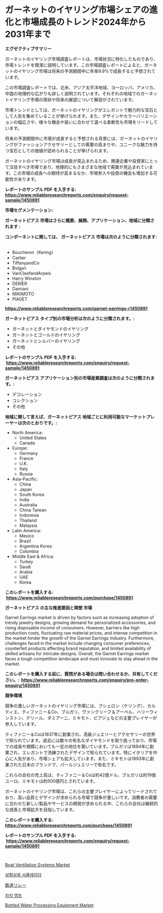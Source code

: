 <p><h1>ガーネットのイヤリング市場シェアの進化と市場成長のトレンド2024年から2031年まで</h1></p><p><strong>エグゼクティブサマリー</strong></p>
<p><p>ガーネットのイヤリング市場調査レポートは、市場状況に特化したものであり、市場トレンドを簡潔に説明しています。この市場調査レポートによると、ガーネットのイヤリング市場は将来の予測期間中に年率9.9%で成長すると予想されています。</p><p>この市場調査レポートでは、北米、アジア太平洋地域、ヨーロッパ、アメリカ、中国の地理的な広がりも詳しく説明されています。それぞれの地域でのガーネットイヤリング市場の現状や将来の展望について解説がされています。</p><p>市場トレンドとしては、ガーネットのイヤリングがエレガントで魅力的な宝石として人気を集めていることが挙げられます。また、デザインやカラーバリエーションの幅広さや、様々な機会や装いに合わせて選べる柔軟性も市場をリードしています。</p><p>将来の予測期間中に市場が成長すると予想される背景には、ガーネットのイヤリングがファッションアクセサリーとしての需要の高まりや、ユニークな魅力を持つ宝石としての価値が認められることが挙げられます。</p><p>ガーネットのイヤリング市場は成長が見込まれるため、関連企業や投資家にとって注目すべき市場であり、地理的にもさまざまな地域で需要が見込まれています。この市場の成長への期待が高まるなか、市場参入や投資の機会も増加する可能性があります。</p></p>
<p><strong>レポートのサンプル PDF を入手する: <a href="https://www.reliableresearchreports.com/enquiry/request-sample/1450891">https://www.reliableresearchreports.com/enquiry/request-sample/1450891</a></strong></p>
<p><strong>市場セグメンテーション:</strong></p>
<p><strong> ガーネットピアス 市場はさらに概要、展開、アプリケーション、地域に分類されます :</strong></p>
<p><strong>コンポーネントに関しては、 ガーネットピアス 市場は次のように分類されます: &nbsp;</strong></p>
<p><ul><li>Boucheron（Kering）</li><li>Cartier</li><li>TiffanyandCo</li><li>Bvlgari</li><li>VanCleefandArpels</li><li>Harry Winston</li><li>DERIER</li><li>Damiani</li><li>MIKIMOTO</li><li>PIAGET</li></ul></p>
<p><strong><a href="https://www.reliableresearchreports.com/garnet-earrings-r1450891">https://www.reliableresearchreports.com/garnet-earrings-r1450891</a></strong></p>
<p><strong> ガーネットピアス タイプ別の市場分析は次のように分類されます。:</strong></p>
<p><ul><li>ガーネットとダイヤモンドのイヤリング</li><li>ガーネットとゴールドのイヤリング</li><li>ガーネットとシルバーのイヤリング</li><li>その他</li></ul></p>
<p><strong>レポートのサンプル PDF を入手する: &nbsp;<a href="https://www.reliableresearchreports.com/enquiry/request-sample/1450891">https://www.reliableresearchreports.com/enquiry/request-sample/1450891</a></strong></p>
<p><strong> ガーネットピアス アプリケーション別の市場産業調査は次のように分類されます。:</strong></p>
<p><ul><li>デコレーション</li><li>コレクション</li><li>その他</li></ul></p>
<p><strong>地域に関して言えば、ガーネットピアス 地域ごとに利用可能なマーケットプレーヤーは次のとおりです。:</strong></p>
<p><ul>
    <li>
        North America:
        <ul>
            <li>United States</li>
            <li>Canada</li>
        </ul>
    </li>
    <li>
        Europe:
        <ul>
            <li>Germany</li>
            <li>France</li>
            <li>U.K.</li>
            <li>Italy</li>
            <li>Russia</li>
        </ul>
    </li>
    <li>
        Asia-Pacific:
        <ul>
            <li>China</li>
            <li>Japan</li>
            <li>South Korea</li>
            <li>India</li>
            <li>Australia</li>
            <li>China Taiwan</li>
            <li>Indonesia</li>
            <li>Thailand</li>
            <li>Malaysia</li>
        </ul>
    </li>
    <li>
        Latin America:
        <ul>
            <li>Mexico</li>
            <li>Brazil</li>
            <li>Argentina Korea</li>
            <li>Colombia</li>
        </ul>
    </li>
    <li>
        Middle East & Africa:
        <ul>
            <li>Turkey</li>
            <li>Saudi</li>
            <li>Arabia</li>
            <li>UAE</li>
            <li>Korea</li>
        </ul>
    </li>
    </ul></p>
<p><strong>このレポートを購入する: &nbsp;<a href="https://www.reliableresearchreports.com/purchase/1450891">https://www.reliableresearchreports.com/purchase/1450891</a></strong></p>
<p><strong>ガーネットピアス の主な推進要因と障壁 市場</strong></p>
<p><p>Garnet Earrings market is driven by factors such as increasing adoption of trendy jewelry designs, growing demand for personalized accessories, and rising disposable income of consumers. However, barriers like high production costs, fluctuating raw material prices, and intense competition in the market hinder the growth of the Garnet Earrings industry. Furthermore, challenges faced in the market include changing consumer preferences, counterfeit products affecting brand reputation, and limited availability of skilled artisans for intricate designs. Overall, the Garnet Earrings market faces a tough competition landscape and must innovate to stay ahead in the market.</p></p>
<p><strong>このレポートを購入する前に、質問がある場合は問い合わせるか、共有してください。:&nbsp; <a href="https://www.reliableresearchreports.com/enquiry/pre-order-enquiry/1450891">https://www.reliableresearchreports.com/enquiry/pre-order-enquiry/1450891</a></strong></p>
<p><strong>競争環境</strong></p>
<p><p>競争の激しいガーネットのイヤリング市場には、ブシェロン（ケリング）、カルティエ、ティファニー＆Co、ブルガリ、ヴァンクリーフ＆アーペル、ハリーウィンストン、デリール、ダミアーニ、ミキモト、ピアジェなどの主要プレイヤーが参入しています。</p><p>ティファニー＆Coは1837年に創業され、高級ジュエリーとアクセサリーの世界で知られています。過去には数々の有名なダイヤモンドを取り扱っており、市場での成長や規模においても一定の地位を築いています。ブルガリは1884年に創業され、エレガントで洗練されたデザインで知られています。特にイタリアを中心に人気があり、市場シェアも拡大しています。また、ミキモトは1893年に創業された日本のブランドで、パールジュエリーで有名です。</p><p>これらの会社の売上高は、ティファニー＆Coは約42億ドル、ブルガリは約19億ユーロ、ミキモトは約500億円とされています。</p><p>ガーネットのイヤリング市場は、これらの主要プレイヤーによってリードされており、高い品質とデザインが求められる市場で競争が激しいです。消費者の需要に合わせた新しい製品やサービスの開発が求められる中、これらの会社は継続的な成長と市場拡大を目指しています。</p></p>
<p><strong>このレポートを購入する: &nbsp; <a href="https://www.reliableresearchreports.com/purchase/1450891">https://www.reliableresearchreports.com/purchase/1450891</a></strong></p>
<p><strong>レポートのサンプル PDF を入手する: &nbsp;<a href="https://www.reliableresearchreports.com/enquiry/request-sample/1450891">https://www.reliableresearchreports.com/enquiry/request-sample/1450891</a></strong><strong></strong></p>
<p>&nbsp;</p>
<p><p><a href="https://github.com/shotows/Market-Research-Report-List-2/blob/main/boat-ventilation-systems-market.md">Boat Ventilation Systems Market</a></p><p><a href="https://github.com/Penelolack456456/Market-Research-Report-List-1/blob/main/322984418995.md">실험실용 서큘레이터</a></p><p><a href="https://medium.com/@alliegrater55/%E9%89%84%E9%81%93%E3%83%AA%E3%83%AC%E3%83%BC%E3%83%9E%E3%83%BC%E3%82%B1%E3%83%83%E3%83%88%E3%81%AE%E5%88%86%E6%9E%90%E3%81%A82024%E5%B9%B4%E3%81%8B%E3%82%892031%E5%B9%B4%E3%81%BE%E3%81%A7%E3%81%AE%E3%82%B5%E3%82%A4%E3%82%BA%E4%BA%88%E6%B8%AC-ad22d3c579af">鉄道リレー</a></p><p><a href="https://github.com/darrellockm3ytan895656/Market-Research-Report-List-1/blob/main/138083518996.md">차지 앰프</a></p><p><a href="https://github.com/Sinjinluong3e0awx2m195k76/Market-Research-Report-List-2/blob/main/bottled-water-processing-equipment-market.md">Bottled Water Processing Equipment Market</a></p></p>